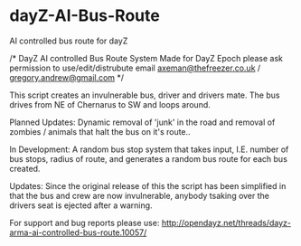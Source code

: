 dayZ-AI-Bus-Route
=================

AI controlled bus route for dayZ

/*
	DayZ AI controlled Bus Route System
	Made for DayZ Epoch please ask permission to use/edit/distrubute email axeman@thefreezer.co.uk / gregory.andrew@gmail.com
*/

This script creates an invulnerable bus, driver and drivers mate. The bus drives from NE of Chernarus to SW and loops around. 

Planned Updates: Dynamic removal of 'junk' in the road and removal of zombies / animals that halt the bus on it's route..

In Development: A random bus stop system that takes input, I.E. number of bus stops, radius of route, and generates a random bus route for each bus created.

Updates: Since the original release of this the script has been simplified in that the bus and crew are now invulnerable, anybody tsaking over the drivers seat is ejected after a warning.

For support and bug reports please use: http://opendayz.net/threads/dayz-arma-ai-controlled-bus-route.10057/
